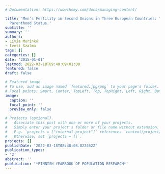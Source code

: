 ```yaml
---
# Documentation: https://wowchemy.com/docs/managing-content/

title: 'Men’s Fertility in Second Unions in Three European Countries: The Effect of
  Parenthood Status.'
subtitle: ''
summary: ''
authors:
- Lívia Murinkó
- Ivett Szalma
tags: []
categories: []
date: '2015-01-01'
lastmod: 2022-03-18T09:40:09+01:00
featured: false
draft: false

# Featured image
# To use, add an image named `featured.jpg/png` to your page's folder.
# Focal points: Smart, Center, TopLeft, Top, TopRight, Left, Right, BottomLeft, Bottom, BottomRight.
image:
  caption: ''
  focal_point: ''
  preview_only: false

# Projects (optional).
#   Associate this post with one or more of your projects.
#   Simply enter your project's folder or file name without extension.
#   E.g. `projects = ["internal-project"]` references `content/project/deep-learning/index.md`.
#   Otherwise, set `projects = []`.
projects: []
publishDate: '2022-03-18T08:40:08.822462Z'
publication_types:
- '2'
abstract: ''
publication: '*FINNISH YEARBOOK OF POPULATION RESEARCH*'
---
```

